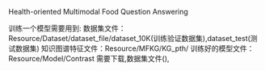 Health-oriented Multimodal Food Question Answering


训练一个模型需要用到:
数据集文件：Resource/Dataset/dataset_file/dataset_10K(训练验证数据集),dataset_test(测试数据集)
知识图谱特征文件：Resource/MFKG/KG_pth/
训练好的模型文件：Resource/Model/Contrast
需要下载,数据集文件(),


